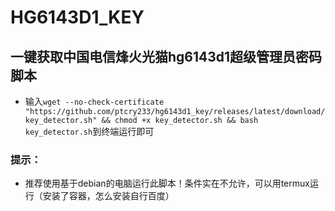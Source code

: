 # HG6143D1_KEY
## 一键获取中国电信烽火光猫hg6143d1超级管理员密码脚本
+ 输入```wget --no-check-certificate "https://github.com/ptcry233/hg6143d1_key/releases/latest/download/key_detector.sh" && chmod +x key_detector.sh && bash key_detector.sh```到终端运行即可
### 提示：
+ 推荐使用基于debian的电脑运行此脚本！条件实在不允许，可以用termux运行（安装了容器，怎么安装自行百度）

